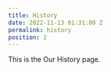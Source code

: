 ```yaml
---
title: History
date: 2022-11-13 01:31:00 Z
permalink: history
position: 2
---
```


This is the Our History page.
